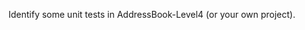 <include src="../../book/testing/testingTypes/unitTesting/what/full.md" />
<panel header=":dart: Evidence" expanded>

Identify some unit tests in AddressBook-Level4 (or your own project).

</panel>